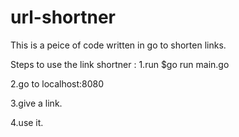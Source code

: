 # url-shortner
This is a peice of code written in go to shorten links.

Steps to use the link shortner :
1.run $go run main.go

2.go to localhost:8080

3.give a link.

4.use it.




